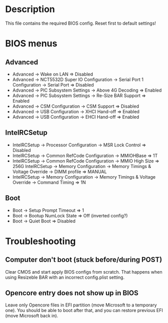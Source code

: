 # Description
This file contains the required BIOS config. Reset first to default settings!

# BIOS menus

## Advanced
- Advanced -> Wake on LAN => Disabled
- Advanced -> NCT5532D Super IO Configuration -> Serial Port 1 Configuration -> Serial Port => Disabled
- Advanced -> PIC Subsystem Settings -> Above 4G Decoding => Enabled
- Advanced -> PIC Subsystem Settings -> Re-Size BAR Support => Enabled
- Advanced -> CSM Configuration -> CSM Support => Disabled
- Advanced -> USB Configuration -> XHCI Hand-off => Enabled
- Advanced -> USB Configuration -> EHCI Hand-off => Enabled

## IntelRCSetup
- IntelRCSetup -> Processor Configuration -> MSR Lock Control => Disabled
- IntelRCSetup -> Common RefCode Configuration -> MMIOHBase => 1T
- IntelRCSetup -> Common RefCode Configuration -> MMIO High Size => 256G
IntelRCSetup -> Memory Configuration -> Memory Timings & Voltage Override -> DIMM profile => MANUAL
- IntelRCSetup -> Memory Configuration -> Memory Timings & Voltage Override -> Command Timing => 1N

## Boot
- Boot -> Setup Prompt Timeout => 1
- Boot -> Bootup NumLock State => Off (inverted config?)
- Boot -> Quiet Boot => Disabled

# Troubleshooting

## Computer don't boot (stuck before/during POST)
Clear CMOS and start apply BIOS configs from scratch. That happens when using Resizeble BAR with an incorrect config.plist setting.

## Opencore entry does not show up in BIOS
Leave only Opencore files in EFI partition (move Microsoft to a temporary one). You should be able to boot after that, and you can restore previous EFI (move Microsoft back in).
